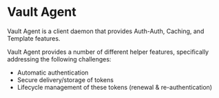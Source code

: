 # Vault Agent

Vault Agent is a client daemon that provides Auth-Auth, Caching, and Template
features. 

Vault Agent provides a number of different helper features, specifically
addressing the following challenges:

- Automatic authentication
- Secure delivery/storage of tokens
- Lifecycle management of these tokens (renewal & re-authentication)
